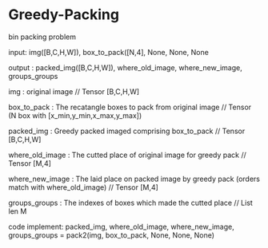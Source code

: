 # Greedy-Packing
bin packing problem


input: img([B,C,H,W]), box_to_pack([N,4], None, None, None

output : packed_img([B,C,H,W]), where_old_image, where_new_image, groups_groups



img : original image // Tensor [B,C,H,W]

box_to_pack : The recatangle boxes to pack from original image // Tensor (N box with [x_min,y_min,x_max,y_max])

packed_img : Greedy packed imaged comprising box_to_pack // Tensor [B,C,H,W]

where_old_image : The cutted place of original image for greedy pack // Tensor [M,4]

where_new_image : The laid place on packed image by greedy pack (orders match with where_old_image) // Tensor [M,4]

groups_groups : The indexes of boxes which made the cutted place // List len M 




code implement: packed_img, where_old_image, where_new_image, groups_groups = pack2(img, box_to_pack, None, None, None)



